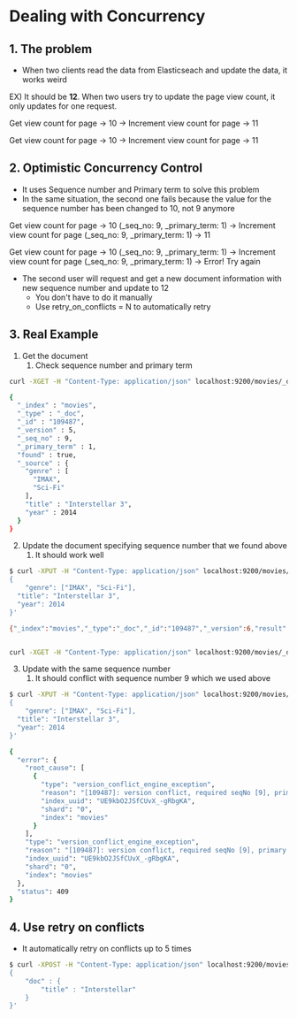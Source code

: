 # Dealing with Concurrency

## 1. The problem

- When two clients read the data from Elasticseach and update the data, it works weird

EX) It should be **12**. When two users try to update the page view count, it only updates for one request.

Get view count for page -> 10 -> Increment view count for page -> 11

Get view count for page -> 10 -> Increment view count for page -> 11



## 2. Optimistic Concurrency Control

- It uses Sequence number and Primary term to solve this problem
- In the same situation, the second one fails because the value for the sequence number has been changed to 10, not 9 anymore

Get view count for page -> 10 (_seq_no: 9, _primary_term: 1) -> Increment view count for page  (_seq_no: 9, _primary_term: 1) -> 11

Get view count for page -> 10 (_seq_no: 9, _primary_term: 1) -> Increment view count for page  (_seq_no: 9, _primary_term: 1) -> Error! Try again

- The second user will request and get a new document information with new sequence number and update to 12
  - You don't have to do it manually
  - Use retry_on_conflicts = N to automatically retry

## 3. Real Example

1. Get the document
   1. Check sequence number and primary term

```bash
curl -XGET -H "Content-Type: application/json" localhost:9200/movies/_doc/109487\?pretty

{
  "_index" : "movies",
  "_type" : "_doc",
  "_id" : "109487",
  "_version" : 5,
  "_seq_no" : 9,
  "_primary_term" : 1,
  "found" : true,
  "_source" : {
    "genre" : [
      "IMAX",
      "Sci-Fi"
    ],
    "title" : "Interstellar 3",
    "year" : 2014
  }
}
```

2. Update the document specifying sequence number that we found above
   1. It should work well

```bash
$ curl -XPUT -H "Content-Type: application/json" localhost:9200/movies/_doc/109487\?if_seq_no=9\&if_primary_term=1 -d '
{
	"genre": ["IMAX", "Sci-Fi"],
  "title": "Interstellar 3",
  "year": 2014
}'

{"_index":"movies","_type":"_doc","_id":"109487","_version":6,"result":"updated","_shards":{"total":2,"successful":1,"failed":0},"_seq_no":10,"_primary_term":1}%


curl -XGET -H "Content-Type: application/json" localhost:9200/movies/_doc/109487\?pretty
```

3. Update with the same sequence number
   1. It should conflict with sequence number 9 which we used above

```bash
$ curl -XPUT -H "Content-Type: application/json" localhost:9200/movies/_doc/109487\?if_seq_no=9\&if_primary_term=1 -d '
{
	"genre": ["IMAX", "Sci-Fi"],
  "title": "Interstellar 3",
  "year": 2014
}'

{
  "error": {
    "root_cause": [
      {
        "type": "version_conflict_engine_exception",
        "reason": "[109487]: version conflict, required seqNo [9], primary term [1]. current document has seqNo [10] and primary term [1]",
        "index_uuid": "UE9kbO2JSfCUvX_-gRbgKA",
        "shard": "0",
        "index": "movies"
      }
    ],
    "type": "version_conflict_engine_exception",
    "reason": "[109487]: version conflict, required seqNo [9], primary term [1]. current document has seqNo [10] and primary term [1]",
    "index_uuid": "UE9kbO2JSfCUvX_-gRbgKA",
    "shard": "0",
    "index": "movies"
  },
  "status": 409
}
```

## 4. Use retry on conflicts

- It automatically retry on conflicts up to 5 times

```bash
$ curl -XPOST -H "Content-Type: application/json" localhost:9200/movies/_doc/109487/_update\?retry_on_conflict=5 -d '
{
	"doc" : {
		"title" : "Interstellar"
	}
}'
```
